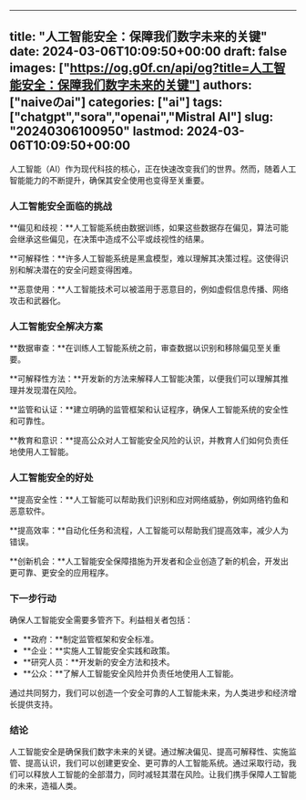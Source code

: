 
---
title: "人工智能安全：保障我们数字未来的关键"
date: 2024-03-06T10:09:50+00:00
draft: false
images: ["https://og.g0f.cn/api/og?title=人工智能安全：保障我们数字未来的关键"]
authors: ["naiveのai"]
categories: ["ai"]
tags: ["chatgpt","sora","openai","Mistral AI"]
slug: "20240306100950"
lastmod: 2024-03-06T10:09:50+00:00
---
人工智能（AI）作为现代科技的核心，正在快速改变我们的世界。然而，随着人工智能能力的不断提升，确保其安全使用也变得至关重要。

### 人工智能安全面临的挑战

**偏见和歧视：**人工智能系统由数据训练，如果这些数据存在偏见，算法可能会继承这些偏见，在决策中造成不公平或歧视性的结果。

**可解释性：**许多人工智能系统是黑盒模型，难以理解其决策过程。这使得识别和解决潜在的安全问题变得困难。

**恶意使用：**人工智能技术可以被滥用于恶意目的，例如虚假信息传播、网络攻击和武器化。

### 人工智能安全解决方案

**数据审查：**在训练人工智能系统之前，审查数据以识别和移除偏见至关重要。

**可解释性方法：**开发新的方法来解释人工智能决策，以便我们可以理解其推理并发现潜在风险。

**监管和认证：**建立明确的监管框架和认证程序，确保人工智能系统的安全性和可靠性。

**教育和意识：**提高公众对人工智能安全风险的认识，并教育人们如何负责任地使用人工智能。

### 人工智能安全的好处

**提高安全性：**人工智能可以帮助我们识别和应对网络威胁，例如网络钓鱼和恶意软件。

**提高效率：**自动化任务和流程，人工智能可以帮助我们提高效率，减少人为错误。

**创新机会：**人工智能安全保障措施为开发者和企业创造了新的机会，开发出更可靠、更安全的应用程序。

### 下一步行动

确保人工智能安全需要多管齐下。利益相关者包括：

* **政府：**制定监管框架和安全标准。
* **企业：**实施人工智能安全实践和政策。
* **研究人员：**开发新的安全方法和技术。
* **公众：**了解人工智能安全风险并负责任地使用人工智能。

通过共同努力，我们可以创造一个安全可靠的人工智能未来，为人类进步和经济增长提供支持。

### 结论

人工智能安全是确保我们数字未来的关键。通过解决偏见、提高可解释性、实施监管、提高认识，我们可以创建更安全、更可靠的人工智能系统。通过采取行动，我们可以释放人工智能的全部潜力，同时减轻其潜在风险。让我们携手保障人工智能的未来，造福人类。